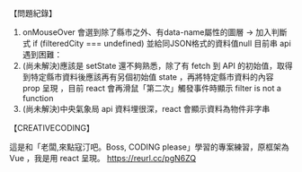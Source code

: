 【問題紀錄】

1. onMouseOver 會選到除了縣市之外、有data-name屬性的圖層 
-> 加入判斷式 if (filteredCity === undefined) 並給同JSON格式的資料值null
目前串 api 遇到困難：
2. (尚未解決)應該是 setState 還不夠熟悉，除了有 fetch 到 API 的初始值，取得到特定縣市資料後應該再有另個初始值 state ，再將特定縣市資料的內容 prop 呈現 ，目前 react 會再滑鼠「第二次」觸發事件時顯示 filter is not a function
3. (尚未解決)中央氣象局 api 資料埋很深，react 會顯示資料為物件非字串


【CREATIVECODING】

這是和「老闆,來點寇汀吧。Boss, CODING please」學習的專案練習，原框架為 Vue ，我是用 react 呈現。
https://reurl.cc/pgN6ZQ
